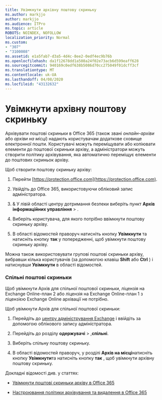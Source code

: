 ```yaml
---
title: Увімкнути архівну поштову скриньку
ms.author: markjjo
author: markjjo
ms.audience: ITPro
ms.topic: article
ROBOTS: NOINDEX, NOFOLLOW
localization_priority: Normal
ms.custom:
- "307"
- "3100008"
ms.assetid: e1a5fab7-d3a5-4d4c-8ee2-0edf4ec9b76b
ms.openlocfilehash: da1f12678dd1a508a24f02e73acb6d599eaff628
ms.sourcegitcommit: 940169c0edf638b5086d70cc275049f01dcff3cf
ms.translationtype: MT
ms.contentlocale: uk-UA
ms.lasthandoff: 04/08/2020
ms.locfileid: "43132632"
---
```

# <a name="enable-an-archive-mailbox"></a>Увімкнути архівну поштову скриньку

Архівувати поштові скриньки в Office 365 (також звані *онлайн-архіви* або *архіви на місці*) надають користувачам додаткове сховище електронної пошти. Користувачі можуть переміщувати або копіювати елементи до поштової скриньки архіву, а адміністратори можуть створити політику архівування, яка автоматично переміщує елементи до поштових скриньок архіву.
  
Щоб створити поштову скриньку архіву:
  
1. Перейти [https://protection.office.com](https://protection.office.com).

2. Увійдіть до Office 365, використовуючи обліковий запис адміністратора.

3. &amp; У лівій області центру дотримання безпеки виберіть пункт **Архів** **інформаційних управління** \> .

4. Виберіть користувача, для якого потрібно ввімкнути поштову скриньку архіву.

5. В області відомостей праворуч натисніть кнопку **Увімкнути** та натисніть кнопку **так** у попередженні, щоб увімкнути поштову скриньку архіву.

Можна також використовувати групові поштові скриньки архіву, вибравши кілька користувачів (за допомогою клавіш **Shift** або **Ctrl** ) і натиснувши **Увімкнути** в області відомостей.
  
### <a name="shared-mailboxes"></a>Спільні поштові скриньки

Щоб увімкнути Архів для спільної поштової скриньки, ліцензія на Exchange Online-план 2 або ліцензія на Exchange Online-план 1 з ліцензією Exchange Online архівації не потрібно.  

Щоб увімкнути Архів для спільної поштової скриньки:

1. Перейдіть до [центру адміністрування Exchange](https://outlook.office365.com/ecp) і ввійдіть за допомогою облікового запису адміністратора.

2. Перейдіть до розділу **одержувачі** > ,**спільні**.

3. Виберіть спільну поштову скриньку.

4. В області відомостей праворуч, у розділі **Архів на місці**натисніть кнопку **Увімкнути**та натисніть кнопку **так** , щоб увімкнути архівну поштову скриньку.

Докладні відомості див. у статтях:
  
- [Увімкнути поштові скриньки архіву в Office 365](https://docs.microsoft.com/office365/securitycompliance/enable-archive-mailboxes)

- [Настроювання політики архівування та видалення в Office 365](https://docs.microsoft.com//office365/securitycompliance/set-up-an-archive-and-deletion-policy-for-mailboxes)
